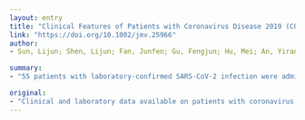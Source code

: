 ```yaml
---
layout: entry
title: "Clinical Features of Patients with Coronavirus Disease 2019 (COVID-19) from a Designated Hospital in Beijing, China"
link: "https://doi.org/10.1002/jmv.25966"
author:
- Sun, Lijun; Shen, Lijun; Fan, Junfen; Gu, Fengjun; Hu, Mei; An, Yiran; Zhou, Qing; Fan, Huahao; Bi, Jingfeng

summary:
- "55 patients with laboratory-confirmed SARS-CoV-2 infection were admitted to Beijing 302 Hospital and enrolled in this study. Demographic data, symptoms, comorbidities, laboratory values, treatments, and clinical outcomes were all collected and retrospectively analyzed. 15 (27.3%) of the patients had non-severe symptom, the mean age was 44.0 years (interquartile range 34.0-56.0) 26 (47.3%) patients had exposure history in Wuhan while 20 (36."

original:
- "Clinical and laboratory data available on patients with coronavirus disease 2019 (COVID-19) in Beijing, China remain extremely limited. Here, we summarized the clinical characteristics of patients with COVID-19 in a designated hospital in Beijing, China. 55 patients with laboratory-confirmed SARS-CoV-2 infection were admitted to Beijing 302 Hospital and enrolled in this study. Demographic data, symptoms, comorbidities, laboratory values, treatments, and clinical outcomes were all collected and retrospectively analyzed. 15 (27.3%) of the patients had non-severe symptom, the mean age was 44.0 years (interquartile range 34.0-56.0), and median incubation period was 7.5 days (interquartile range 5.0-11.8). 26 (47.3%) patients had exposure history in Wuhan while 20 (36.4%) were associated with familial clusters. 18 (32.7%) had underlying comorbidities including hypertension. The most common symptoms of illness were fever (45, 81.8%), 51 (92.7%) patients had abnormal findings on chest CT. Laboratory findings showed that neutrophil count, percentage of lymphocyte, percentage of eosinophil, eosinophil count, erythrocyte sedimentation rate, albumin, and serum ferritin are potential risk factors for patients with poor prognosis. 26 patients (47.3%) were still hospitalized while 29 (52.7%) had been discharged at this point. Compared with patients in Wuhan, the symptoms of patients in Beijing are relatively mild. Older age, more comorbidities, and more abnormal prominent laboratory markers were associated with severe condition. On the basis of antiviral drugs, antibiotics treatment, appropriate dosage of corticosteroid and gamma globulin therapy significantly improve patients' outcomes. Early identification and timely medical treatment are important to reduce the severity of patients with COVID-19. This article is protected by copyright. All rights reserved."
---
```


